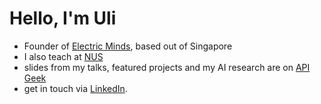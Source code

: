 # Hello, I'm Uli

* Founder of [Electric Minds](https://www.electricminds.net/), based out of Singapore
* I also teach at [NUS](https://www.nus.edu.sg/)
* slides from my talks, featured projects and my AI research are on [API Geek](https://apigeek.net/)
* get in touch via [LinkedIn](https://www.linkedin.com/in/uhitzel/).
